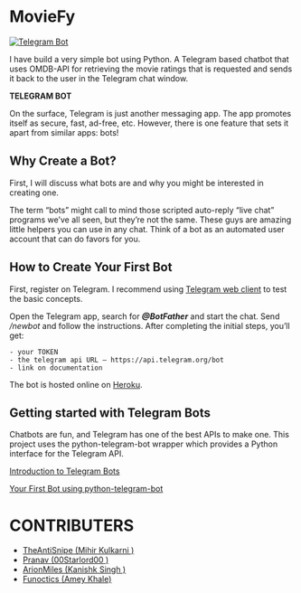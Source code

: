 # MovieFy
[![Telegram Bot](https://img.shields.io/badge/Telegram-Bot-green.svg)](https://t.me/Moviefy_bot/)

I have build a very simple bot using Python.
A Telegram based chatbot that uses OMDB-API for retrieving the movie ratings that is  requested and sends it back to the user in the Telegram chat window.

__TELEGRAM BOT__

On the surface, Telegram is just another messaging app. The app promotes itself as secure, fast, ad-free, etc. However, there is one feature that sets it apart from similar apps: bots! 

## Why Create a Bot?

First, I will discuss what bots are and why you might be interested in creating one.

The term “bots” might call to mind those scripted auto-reply “live chat” programs we’ve all seen, but they’re not the same. These guys are amazing little helpers you can use in any chat.
Think of a bot as an automated user account that can do favors for you.

## How to Create Your First Bot

First, register on Telegram. I recommend using [Telegram web client](https://web.telegram.org) to test the basic concepts.

Open the Telegram app, search for ***@BotFather*** and start the chat. Send */newbot*  and follow the instructions. After completing the initial steps, you’ll get:

    - your TOKEN
    - the telegram api URL — https://api.telegram.org/bot
    - link on documentation


The bot is hosted online on [Heroku](https://signup.heroku.com/?c=7013A000000ib1xQAA&gclid=Cj0KCQjw4s7qBRCzARIsAImcAxYsAykyEAEp-XvXf4296_Fwvs1rHwDQV_CmB5MD8p6RZ52xdYQNV6gaAmKgEALw_wcB).

## Getting started with Telegram Bots 

Chatbots are fun, and Telegram has one of the best APIs to make one. This project uses the python-telegram-bot wrapper which provides a Python interface for the Telegram API.

[Introduction to Telegram Bots](https://core.telegram.org/bots)

[Your First Bot using python-telegram-bot](https://github.com/python-telegram-bot/python-telegram-bot/wiki/Extensions-%E2%80%93-Your-first-Bot)


# CONTRIBUTERS
* [TheAntiSnipe  (Mihir Kulkarni )](https://github.com/TheAntiSnipe)
* [Pranav  (00Starlord00 )](https://github.com/00Starlord00)
* [ArionMiles  (Kanishk Singh )](https://github.com/ArionMiles)
* [Funoctics  (Amey Khale)](https://github.com/funoctis)
	

